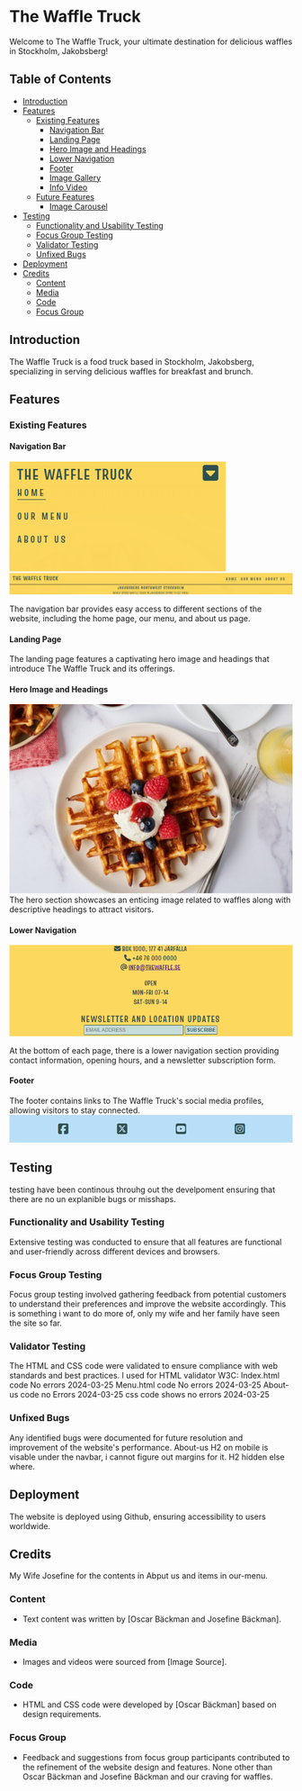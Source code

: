 # The Waffle Truck

Welcome to The Waffle Truck, your ultimate destination for delicious waffles in Stockholm, Jakobsberg!

## Table of Contents
- [Introduction](#introduction)
- [Features](#features)
  - [Existing Features](#existing-features)
    - [Navigation Bar](#navigation-bar)
    - [Landing Page](#landing-page)
    - [Hero Image and Headings](#hero-image-and-headings)
    - [Lower Navigation](#lower-navigation)
    - [Footer](#footer)
    - [Image Gallery](#image-gallery)
    - [Info Video](#info-video)
  - [Future Features](#future-features)
    - [Image Carousel](#image-carousel)
- [Testing](#testing)
  - [Functionality and Usability Testing](#functionality-and-usability-testing)
  - [Focus Group Testing](#focus-group-testing)
  - [Validator Testing](#validator-testing)
  - [Unfixed Bugs](#unfixed-bugs)
- [Deployment](#deployment)
- [Credits](#credits)
  - [Content](#content)
  - [Media](#media)
  - [Code](#code)
  - [Focus Group](#focus-group)

## Introduction
The Waffle Truck is a food truck based in Stockholm, Jakobsberg, specializing in serving delicious waffles for breakfast and brunch.

## Features

### Existing Features

#### Navigation Bar
![navbar mobile](assets/readme_images/Navbar%20mobile.png) ![navbar](assets/readme_images/navbar%20larger%20screen.png)

The navigation bar provides easy access to different sections of the website, including the home page, our menu, and about us page.

#### Landing Page
The landing page features a captivating hero image and headings that introduce The Waffle Truck and its offerings.

#### Hero Image and Headings
![Hero Image](assets/readme_images/theperfectloaf_my_best_sourdough_waffles-7-1080x720.jpg)
The hero section showcases an enticing image related to waffles along with descriptive headings to attract visitors.

#### Lower Navigation
![lower nav](assets/readme_images/Lower%20nav.png)

At the bottom of each page, there is a lower navigation section providing contact information, opening hours, and a newsletter subscription form.

#### Footer
The footer contains links to The Waffle Truck's social media profiles, allowing visitors to stay connected.
![Socials bar](assets/readme_images/social%20bar.png)

## Testing
testing have been continous throuhg out the develpoment ensuring that there are no un explanible bugs or misshaps.
### Functionality and Usability Testing
Extensive testing was conducted to ensure that all features are functional and user-friendly across different devices and browsers.

### Focus Group Testing
Focus group testing involved gathering feedback from potential customers to understand their preferences and improve the website accordingly.
This is something i want to do more of, only my wife and her family have seen the site so far.

### Validator Testing
The HTML and CSS code were validated to ensure compliance with web standards and best practices.
I used for HTML validator W3C:
Index.html code No errors 2024-03-25
Menu.html code No errors 2024-03-25
About-us code no Errors 2024-03-25
css code shows no errors 2024-03-25

### Unfixed Bugs
Any identified bugs were documented for future resolution and improvement of the website's performance.
About-us H2 on mobile is visable under the navbar, i cannot figure out margins for it.
H2 hidden else where.

## Deployment
The website is deployed using Github, ensuring accessibility to users worldwide.

## Credits
My Wife Josefine for the contents in Abput us and items in our-menu.
### Content
- Text content was written by [Oscar Bäckman and Josefine Bäckman].

### Media
- Images and videos were sourced from [Image Source].

### Code
- HTML and CSS code were developed by [Oscar Bäckman] based on design requirements.

### Focus Group
- Feedback and suggestions from focus group participants contributed to the refinement of the website design and features. None other than Oscar Bäckman and Josefine Bäckman and our craving for waffles.
